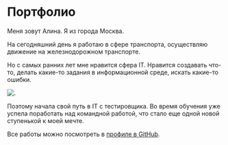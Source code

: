 # Портфолио

Меня зовут Алина. Я из города Москва.

На сегодняшний день я работаю в сфере транспорта, осуществляю движение на железнодорожном транспорте.

Но с самых ранних лет мне нравится сфера IT. Нравится создавать что-то, делать какие-то задания в информационной среде, искать какие-то ошибки. 

![.](https://netology-code.github.io/git-homeworks/introduction/assets/logo.png)



Поэтому начала свой путь в IT с тестировщика. Во время обучения уже успела поработать над командной работой, что стало еще одной новой ступенькой к моей мечте.

Все работы можно посмотреть в [профиле в GitHub](https://github.com/BerryDream7).


